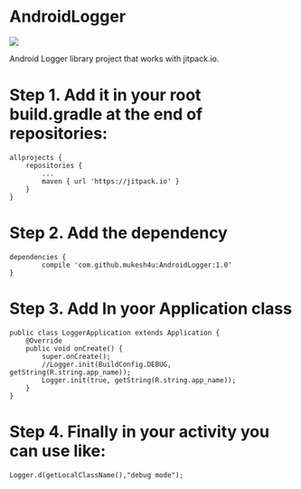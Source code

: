 # AndroidLogger
[![](https://jitpack.io/v/mukesh4u/AndroidLogger.svg)](https://jitpack.io/#mukesh4u/AndroidLogger)

Android Logger library project that works with jitpack.io.

# Step 1. Add it in your root build.gradle at the end of repositories:

	allprojects {
		repositories {
			...
			maven { url 'https://jitpack.io' }
		}
	}
  
# Step 2. Add the dependency

	dependencies {
	        compile 'com.github.mukesh4u:AndroidLogger:1.0'
	}

# Step 3. Add In yoor Application class
   
```
public class LoggerApplication extends Application {
    @Override
    public void onCreate() {
        super.onCreate();
        //Logger.init(BuildConfig.DEBUG, getString(R.string.app_name));
        Logger.init(true, getString(R.string.app_name));
    }
}
```

 
# Step 4. Finally in your activity you can use like:
   ```
   Logger.d(getLocalClassName(),"debug mode");
   ```

